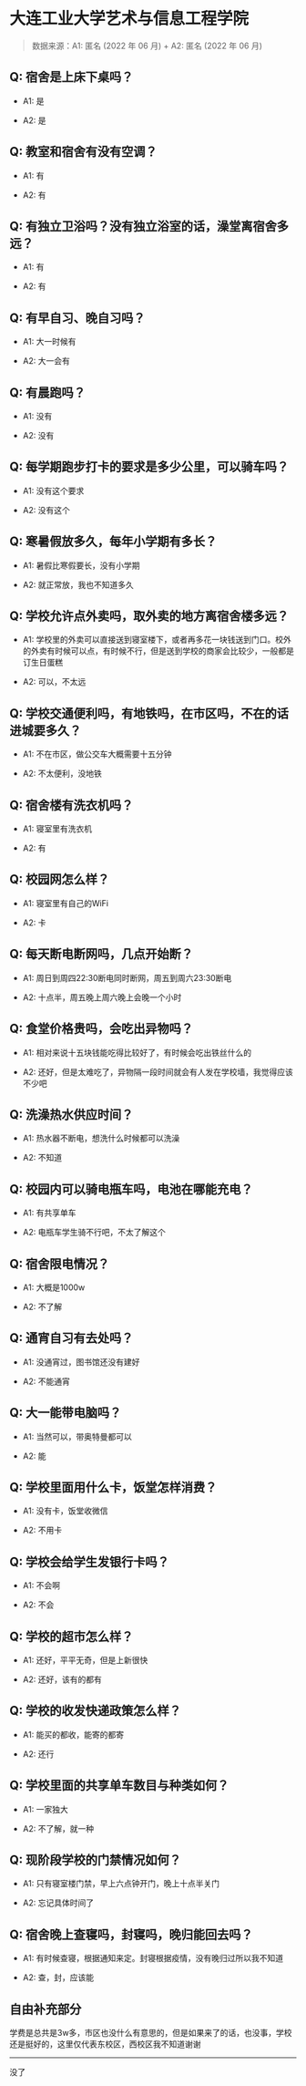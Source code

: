 # 大连工业大学艺术与信息工程学院

> 数据来源：A1: 匿名 (2022 年 06 月) + A2: 匿名 (2022 年 06 月)

## Q: 宿舍是上床下桌吗？

- A1: 是

- A2: 是

## Q: 教室和宿舍有没有空调？

- A1: 有

- A2: 有

## Q: 有独立卫浴吗？没有独立浴室的话，澡堂离宿舍多远？

- A1: 有

- A2: 有

## Q: 有早自习、晚自习吗？

- A1: 大一时候有

- A2: 大一会有

## Q: 有晨跑吗？

- A1: 没有

- A2: 没有

## Q: 每学期跑步打卡的要求是多少公里，可以骑车吗？

- A1: 没有这个要求

- A2: 没有这个

## Q: 寒暑假放多久，每年小学期有多长？

- A1: 暑假比寒假要长，没有小学期

- A2: 就正常放，我也不知道多久

## Q: 学校允许点外卖吗，取外卖的地方离宿舍楼多远？

- A1: 学校里的外卖可以直接送到寝室楼下，或者再多花一块钱送到门口。校外的外卖有时候可以点，有时候不行，但是送到学校的商家会比较少，一般都是订生日蛋糕

- A2: 可以，不太远

## Q: 学校交通便利吗，有地铁吗，在市区吗，不在的话进城要多久？

- A1: 不在市区，做公交车大概需要十五分钟

- A2: 不太便利，没地铁

## Q: 宿舍楼有洗衣机吗？

- A1: 寝室里有洗衣机

- A2: 有

## Q: 校园网怎么样？

- A1: 寝室里有自己的WiFi

- A2: 卡

## Q: 每天断电断网吗，几点开始断？

- A1: 周日到周四22:30断电同时断网，周五到周六23:30断电

- A2: 十点半，周五晚上周六晚上会晚一个小时

## Q: 食堂价格贵吗，会吃出异物吗？

- A1: 相对来说十五块钱能吃得比较好了，有时候会吃出铁丝什么的

- A2: 还好，但是太难吃了，异物隔一段时间就会有人发在学校墙，我觉得应该不少吧

## Q: 洗澡热水供应时间？

- A1: 热水器不断电，想洗什么时候都可以洗澡

- A2: 不知道

## Q: 校园内可以骑电瓶车吗，电池在哪能充电？

- A1: 有共享单车

- A2: 电瓶车学生骑不行吧，不太了解这个

## Q: 宿舍限电情况？

- A1: 大概是1000w

- A2: 不了解

## Q: 通宵自习有去处吗？

- A1: 没通宵过，图书馆还没有建好

- A2: 不能通宵

## Q: 大一能带电脑吗？

- A1: 当然可以，带奥特曼都可以

- A2: 能

## Q: 学校里面用什么卡，饭堂怎样消费？

- A1: 没有卡，饭堂收微信

- A2: 不用卡

## Q: 学校会给学生发银行卡吗？

- A1: 不会啊

- A2: 不会

## Q: 学校的超市怎么样？

- A1: 还好，平平无奇，但是上新很快

- A2: 还好，该有的都有

## Q: 学校的收发快递政策怎么样？

- A1: 能买的都收，能寄的都寄

- A2: 还行

## Q: 学校里面的共享单车数目与种类如何？

- A1: 一家独大

- A2: 不了解，就一种

## Q: 现阶段学校的门禁情况如何？

- A1: 只有寝室楼门禁，早上六点钟开门，晚上十点半关门

- A2: 忘记具体时间了

## Q: 宿舍晚上查寝吗，封寝吗，晚归能回去吗？

- A1: 有时候查寝，根据通知来定。封寝根据疫情，没有晚归过所以我不知道

- A2: 查，封，应该能

## 自由补充部分

学费是总共是3w多，市区也没什么有意思的，但是如果来了的话，也没事，学校还是挺好的，这里仅代表东校区，西校区我不知道谢谢

***

没了